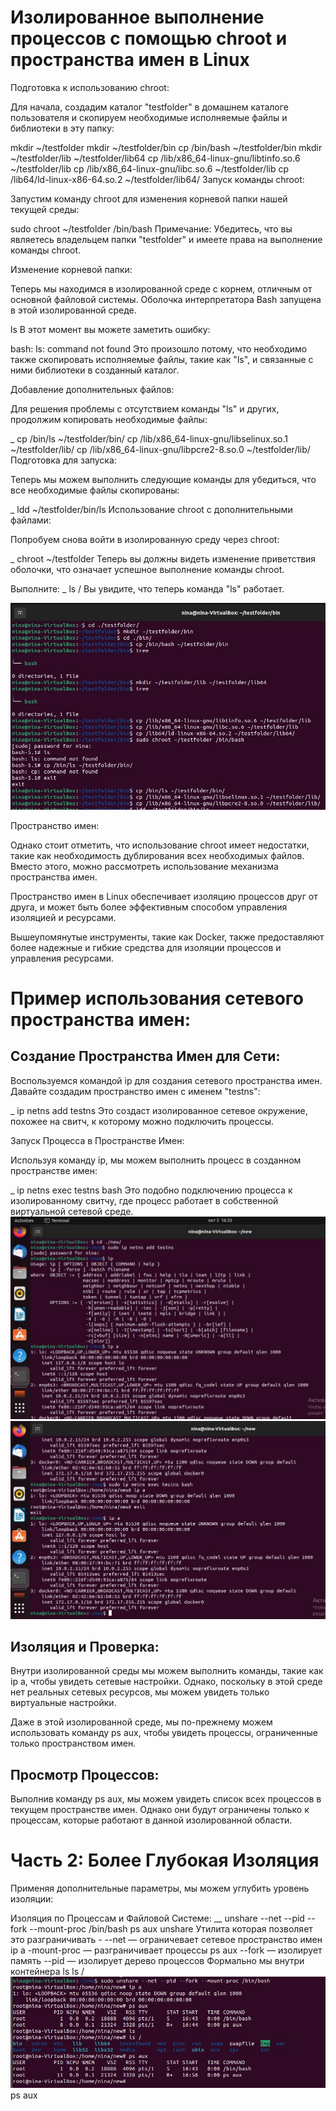 # Изолированное выполнение процессов с помощью chroot и пространства имен в Linux

Подготовка к использованию chroot:

Для начала, создадим каталог "testfolder" в домашнем каталоге пользователя и скопируем необходимые исполняемые файлы и библиотеки в эту папку:


mkdir ~/testfolder
mkdir ~/testfolder/bin
cp /bin/bash ~/testfolder/bin
mkdir ~/testfolder/lib ~/testfolder/lib64
cp /lib/x86_64-linux-gnu/libtinfo.so.6 ~/testfolder/lib
cp /lib/x86_64-linux-gnu/libc.so.6 ~/testfolder/lib
cp /lib64/ld-linux-x86-64.so.2 ~/testfolder/lib64/
Запуск команды chroot:

Запустим команду chroot для изменения корневой папки нашей текущей среды:


sudo chroot ~/testfolder /bin/bash
Примечание: Убедитесь, что вы являетесь владельцем папки "testfolder" и имеете права на выполнение команды chroot.

Изменение корневой папки:

Теперь мы находимся в изолированной среде с корнем, отличным от основной файловой системы. Оболочка интерпретатора Bash запущена в этой изолированной среде.


ls
В этот момент вы можете заметить ошибку:


bash: ls: command not found
Это произошло потому, что необходимо также скопировать исполняемые файлы, такие как "ls", и связанные с ними библиотеки в созданный каталог.

Добавление дополнительных файлов:

Для решения проблемы с отсутствием команды "ls" и других, продолжим копировать необходимые файлы:

_
cp /bin/ls ~/testfolder/bin/
cp /lib/x86_64-linux-gnu/libselinux.so.1 ~/testfolder/lib/
cp /lib/x86_64-linux-gnu/libpcre2-8.so.0 ~/testfolder/lib/
Подготовка для запуска:

Теперь мы можем выполнить следующие команды для убедиться, что все необходимые файлы скопированы:

_
ldd ~/testfolder/bin/ls
Использование chroot с дополнительными файлами:

Попробуем снова войти в изолированную среду через chroot:

_
chroot ~/testfolder
Теперь вы должны видеть изменение приветствия оболочки, что означает успешное выполнение команды chroot.

Выполните:
_
ls /
Вы увидите, что теперь команда "ls" работает.

![Задача 1](https://github.com/konopleva-nina/Containerization-courseGB/blob/main/Homework1_scrin1.jpg)

Пространство имен:

Однако стоит отметить, что использование chroot имеет недостатки, такие как необходимость дублирования всех необходимых файлов. Вместо этого, можно рассмотреть использование механизма пространства имен.

Пространство имен в Linux обеспечивает изоляцию процессов друг от друга, и может быть более эффективным способом управления изоляцией и ресурсами.

Вышеупомянутые инструменты, такие как Docker, также предоставляют более надежные и гибкие средства для изоляции процессов и управления ресурсами.


# Пример использования сетевого пространства имен:

## Создание Пространства Имен для Сети: ##

Воспользуемся командой ip для создания сетевого пространства имен. Давайте создадим пространство имен с именем "testns":

_
ip netns add testns
Это создаст изолированное сетевое окружение, похожее на свитч, к которому можно подключить процессы.

Запуск Процесса в Пространстве Имен:

Используя команду ip, мы можем выполнить процесс в созданном пространстве имен:

_
ip netns exec testns bash
Это подобно подключению процесса к изолированному свитчу, где процесс работает в собственной виртуальной сетевой среде.
![Задача 2](https://github.com/konopleva-nina/Containerization-courseGB/blob/main/Homework1_scrin3.jpg)
![Задача 2](https://github.com/konopleva-nina/Containerization-courseGB/blob/main/Homework1_scrin4.jpg)

## Изоляция и Проверка: ##

Внутри изолированной среды мы можем выполнить команды, такие как ip a, чтобы увидеть сетевые настройки. Однако, поскольку в этой среде нет реальных сетевых ресурсов, мы можем увидеть только виртуальные настройки.

Даже в этой изолированной среде, мы по-прежнему можем использовать команду ps aux, чтобы увидеть процессы, ограниченные только пространством имен.

## Просмотр Процессов: ##

Выполнив команду ps aux, мы можем увидеть список всех процессов в текущем пространстве имен. Однако они будут ограничены только к процессам, которые работают в данной изолированной области.

# Часть 2: Более Глубокая Изоляция

Применяя дополнительные параметры, мы можем углубить уровень изоляции:

Изоляция по Процессам и Файловой Системе:
__
unshare --net --pid --fork --mount-proc /bin/bash
ps aux
unshare Утилита которая позволяет это разграничивать -
--net — ограничевает сетевое пространство имен
ip a
-mount-proc — разграничивает процессы
ps aux
--fork — изолирует память
--pid — изолирует дерево процессов
Формально мы внутри контейнера
ls
ls /
![Задача 3](https://github.com/konopleva-nina/Containerization-courseGB/blob/main/Homework1_scrin5.jpg)
ps aux
